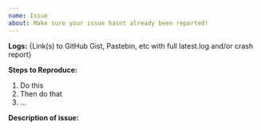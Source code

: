 ```yaml
---
name: Issue
about: Make sure your issue hasnt already been reported!
---
```


<!-- Thank you for reporting! -->

<!-- Please make sure you are using the latest version and that your issue hasnt already been reported! -->
<!-- If you have any questions, concerns, or suggestions, or need help please join our discord! -->
<!-- https://discord.gg/h8zRw9H -->
<!-- **IMPORTANT** -->
<!-- IF A LOG IS APPLICABLE AND YOU FAIL TO PROVIDE ONE, YOU MAY NOT RECIEVE HELP AND THE ISSUE WILL BE CLOSED! -->

**Logs:** {Link(s) to GitHub Gist, Pastebin, etc with full latest.log and/or crash report}

**Steps to Reproduce:**
 1. Do this
 2. Then do that
 3. ...

**Description of issue:**

